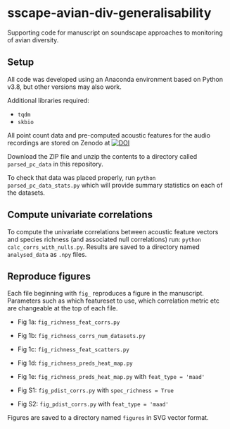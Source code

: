 # sscape-avian-div-generalisability

Supporting code for manuscript on soundscape approaches to monitoring of avian diversity.

## Setup

All code was developed using an Anaconda environment based on Python v3.8, but other versions may also work. 

Additional libraries required:
* ```tqdm```
* ```skbio```

All point count data and pre-computed acoustic features for the audio recordings are stored on Zenodo at [![DOI](https://zenodo.org/badge/DOI/10.5281/zenodo.7410358.svg)](https://doi.org/10.5281/zenodo.7410358)

Download the ZIP file and unzip the contents to a directory called ```parsed_pc_data``` in this repository.

To check that data was placed properly, run ```python parsed_pc_data_stats.py``` which will provide summary statistics on each of the datasets.

## Compute univariate correlations

To compute the univariate correlations between acoustic feature vectors and species richness (and associated null correlations) run: ```python calc_corrs_with_nulls.py```. Results are saved to a directory named ```analysed_data``` as ```.npy``` files.

## Reproduce figures

Each file beginning with ```fig_``` reproduces a figure in the manuscript. Parameters such as which featureset to use, which correlation metric etc are changeable at the top of each file.

* Fig 1a: ```fig_richness_feat_corrs.py```
* Fig 1b: ```fig_richness_corrs_num_datasets.py```
* Fig 1c: ```fig_richness_feat_scatters.py```
* Fig 1d: ```fig_richness_preds_heat_map.py```
* Fig 1e: ```fig_richness_preds_heat_map.py``` with ```feat_type = 'maad'```

* Fig S1: ```fig_pdist_corrs.py``` with ```spec_richness = True```
* Fig S2: ```fig_pdist_corrs.py``` with ```feat_type = 'maad'```

Figures are saved to a directory named ```figures``` in SVG vector format.
